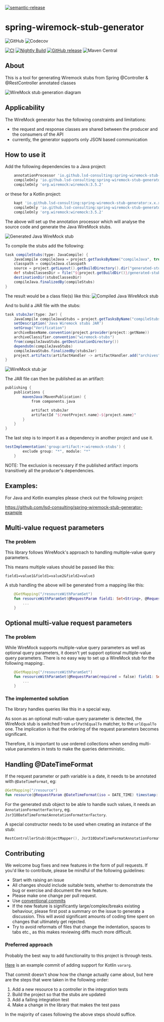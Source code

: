 [![semantic-release](https://img.shields.io/badge/semantic-release-e10079.svg?logo=semantic-release)](https://github.com/semantic-release/semantic-release)

# spring-wiremock-stub-generator
![GitHub](https://img.shields.io/github/license/lsd-consulting/spring-wiremock-stub-generator)
![Codecov](https://img.shields.io/codecov/c/github/lsd-consulting/spring-wiremock-stub-generator)

[![CI](https://github.com/lsd-consulting/spring-wiremock-stub-generator/actions/workflows/ci.yml/badge.svg)](https://github.com/lsd-consulting/spring-wiremock-stub-generator/actions/workflows/ci.yml)
[![Nightly Build](https://github.com/lsd-consulting/spring-wiremock-stub-generator/actions/workflows/nightly.yml/badge.svg)](https://github.com/lsd-consulting/spring-wiremock-stub-generator/actions/workflows/nightly.yml)
[![GitHub release](https://img.shields.io/github/release/lsd-consulting/spring-wiremock-stub-generator)](https://github.com/lsd-consulting/spring-wiremock-stub-generator/releases)
![Maven Central](https://img.shields.io/maven-central/v/io.github.lsd-consulting/spring-wiremock-stub-generator)

## About
This is a tool for generating Wiremock stubs from Spring @Controller & @RestController annotated classes

![WireMock stub generation diagram](https://github.com/lsd-consulting/spring-wiremock-stub-generator/blob/main/docs/diagram.png?raw=true)

## Applicability
The WireMock generator has the following constraints and limitations:
- the request and response classes are shared between the producer and the consumers of the API
- currently, the generator supports only JSON based communication

## How to use it
Add the following dependencies to a Java project:
```groovy
    annotationProcessor 'io.github.lsd-consulting:spring-wiremock-stub-generator:x.x.x'
    compileOnly 'io.github.lsd-consulting:spring-wiremock-stub-generator:x.x.x'
    compileOnly 'org.wiremock:wiremock:3.5.2'
```

or these for a Kotlin project:
```groovy
    kapt 'io.github.lsd-consulting:spring-wiremock-stub-generator:x.x.x'
    compileOnly 'io.github.lsd-consulting:spring-wiremock-stub-generator:x.x.x'
    compileOnly 'org.wiremock:wiremock:3.5.2'
```

The above will set up the annotation processor which will analyse the source code and generate the Java WireMock stubs.

![Generated Java WireMock stub](https://github.com/lsd-consulting/spring-wiremock-stub-generator/blob/main/docs/generated_wiremock_stub.png?raw=true)

To compile the stubs add the following:

```groovy
task compileStubs(type: JavaCompile) {
    JavaCompile compileJava = project.getTasksByName("compileJava", true).toArray()[0]
    classpath = compileJava.classpath
    source = project.getLayout().getBuildDirectory().dir("generated-stub-sources")
    def stubsClassesDir = file("${project.getBuildDir()}/generated-stub-classes")
    destinationDir(stubsClassesDir)
    compileJava.finalizedBy(compileStubs)
}
```

The result would be a class file(s) like this:
![Compiled Java WireMock stub](https://github.com/lsd-consulting/spring-wiremock-stub-generator/blob/main/docs/compiled_wiremock_stub.png?raw=true)

And to build a JAR file with the stubs:

```groovy
task stubsJar(type: Jar) {
    JavaCompile compileJavaStubs = project.getTasksByName("compileStubs", true).toArray()[0]
    setDescription('Java Wiremock stubs JAR')
    setGroup("Verification")
    archiveBaseName.convention(project.provider(project::getName))
    archiveClassifier.convention("wiremock-stubs")
    from(compileJavaStubs.getDestinationDirectory())
    dependsOn(compileJavaStubs)
    compileJavaStubs.finalizedBy(stubsJar)
    project.artifacts(artifactHandler -> artifactHandler.add("archives", stubsJar))
}
```

![WireMock stub jar](https://github.com/lsd-consulting/spring-wiremock-stub-generator/blob/main/docs/wiremock_stub_jar.png?raw=true)

The JAR file can then be published as an artifact:

```groovy
publishing {
    publications {
        mavenJava(MavenPublication) {
            from components.java

            artifact stubsJar
            artifactId "${rootProject.name}-${project.name}"
        }
    }
}
```

The last step is to import it as a dependency in another project and use it.
```groovy
testImplementation('group:artifact:+:wiremock-stubs') {
        exclude group: "*", module: "*"
    }
```
NOTE: The exclusion is necessary if the published artifact imports transitively all the producer's dependencies.


## Examples:
For Java and Kotlin examples please check out the following project:

https://github.com/lsd-consulting/spring-wiremock-stub-generator-example

## Multi-value request parameters

### The problem
This library follows WireMock's approach to handling multiple-value query parameters.

This means multiple values should be passed like this:
```
field1=value1&field1=value2&field2=value3
```

A stub handling the above will be generated from a mapping like this:
```kotlin
    @GetMapping("/resourceWithParamSet")
    fun resourceWithParamSet(@RequestParam field1: Set<String>, @RequestParam field2: String) {
        ...
    }
```

## Optional multi-value request parameters

### The problem

While WireMock supports multiple-value query parameters as well as optional query parameters, it doesn't yet support
optional multiple-value query parameters. There is no easy way to set up a WireMock stub for the following mapping:.
```kotlin
    @GetMapping("/resourceWithParamSet")
    fun resourceWithParamSet(@RequestParam(required = false) field1: Set<String>) {
        ...
    }
```

### The implemented solution
The library handles queries like this in a special way.

As soon as an optional multi-value query parameter is detected, the WireMock stub is switched from `urlPathEqualTo` matcher, to the `urlEqualTo` one.
The implication is that the ordering of the request parameters becomes significant.

Therefore, it is important to use ordered collections when sending multi-value parameters in tests to make the queries deterministic.

## Handling @DateTimeFormat
If the request parameter or path variable is a date, it needs to be annotated with `@DateTimeFormat`, eg:

```kotlin
@GetMapping("/resource") 
fun resource(@RequestParam @DateTimeFormat(iso = DATE_TIME) timestamp: ZonedDateTime)
```

For the generated stub object to be able to handle such values, it needs an `AnnotationFormatterFactory`, eg. `Jsr310DateTimeFormatAnnotationFormatterFactory`.

A special constructor needs to be used when creating an instance of the stub:
```kotlin
RestControllerStub(ObjectMapper(), Jsr310DateTimeFormatAnnotationFormatterFactory())
```

## Contributing
We welcome bug fixes and new features in the form of pull requests. If you'd like to contribute, please be mindful of the following guidelines:

- Start with raising an issue
- All changes should include suitable tests, whether to demonstrate the bug or exercise and document the new feature.
- Please make one change per pull request.
- Use [conventional commits](https://www.conventionalcommits.org/)
- If the new feature is significantly large/complex/breaks existing behaviour, please first post a summary on the issue to generate a discussion. This will avoid significant amounts of coding time spent on changes that ultimately get rejected.
- Try to avoid reformats of files that change the indentation, spaces to tabs etc., as this makes reviewing diffs much more difficult.

### Preferred approach 
Probably the best way to add functionality to this project is through tests.

[Here](https://github.com/lsd-consulting/spring-wiremock-stub-generator/commit/be46ab8fa9cc5a2d448c370111ee7236ec2d66ca) is an example commit of adding support for Kotlin `vararg`.

That commit doesn't show how the change actually came about, but here are the steps that were taken in the following order: 
1. Add a new resource to a controller in the integration tests
2. Build the project so that the stubs are updated
3. Add a failing integration test
4. Make a change in the library that makes the test pass

In the majority of cases following the above steps should suffice.
